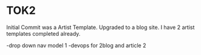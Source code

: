 # TOK2
Initial Commit was a Artist Template. Upgraded to a blog site. I have 2 artist templates completed already.

-drop down nav model 1
-devops for 2blog and article 2
